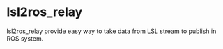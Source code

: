 # lsl2ros_relay
lsl2ros_relay provide easy way to take data from LSL stream to publish in ROS system.
